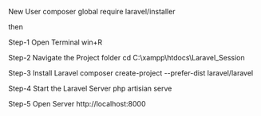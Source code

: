 New User
composer global require laravel/installer

then

Step-1 Open Terminal
win+R

Step-2 Navigate the Project folder
cd C:\xampp\htdocs\Laravel_Session

Step-3 Install Laravel 
composer create-project --prefer-dist laravel/laravel

Step-4 Start the Laravel Server
php artisian serve

Step-5 Open Server
http://localhost:8000